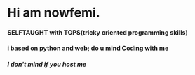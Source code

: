 # Hi am nowfemi.



#### SELFTAUGHT with TOPS(tricky oriented programming skills)



#### i based on python and web; do u mind Coding with me



##### I don't mind if you host me
